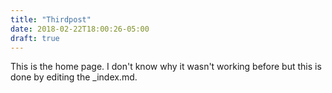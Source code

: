 ```yaml
---
title: "Thirdpost"
date: 2018-02-22T18:00:26-05:00
draft: true
---
```



This is the home page. I don't know why it wasn't working before but this is done by editing the _index.md.
